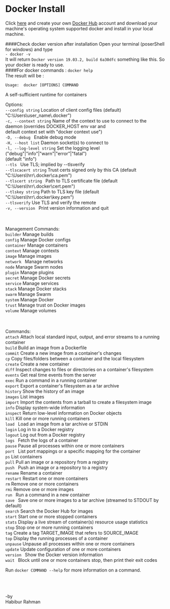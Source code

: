 # Docker Install
Click [here](https://reactjs.org/docs/create-a-new-react-app.html) and create your own [Docker Hub](https://hub.docker.com) account and download your machine's operating system supported docker and install in your local machine.

####Check docker version after installation
Open your terminal (poserShell for windows) and type
<br>
`- docker -v`
<br>
It will return 
`Docker version 19.03.2, build 6a30dfc` something like this. So your docker is ready to use.
<br>
####For docker commands :
`docker help`
<br>
The result will be :
<br>


`Usage:  docker [OPTIONS] COMMAND` <br>

A self-sufficient runtime for containers <br>

Options: <br>
      `--config string`      Location of client config files (default) <br>
                           "C:\\Users\\user_name\\.docker") <br>
  `-c, --context string`     Name of the context to use to connect to the<br>
                           daemon (overrides DOCKER_HOST env var and <br>
                           default context set with "docker context use") <br>
  `-D, --debug `             Enable debug mode <br>
  `-H, --host list`          Daemon socket(s) to connect to <br>
  `-l, --log-level string`   Set the logging level <br>
                           ("debug"|"info"|"warn"|"error"|"fatal") <br>
                           (default "info") <br>
      `--tls `               Use TLS; implied by --tlsverify <br>
      `--tlscacert string`   Trust certs signed only by this CA (default <br>
                           "C:\\Users\\hrr\\.docker\\ca.pem") <br>
      `--tlscert string `    Path to TLS certificate file (default <br>
                           "C:\\Users\\hrr\\.docker\\cert.pem") <br>
      `--tlskey string`      Path to TLS key file (default <br>
                           "C:\\Users\\hrr\\.docker\\key.pem") <br>
      `--tlsverify`          Use TLS and verify the remote <br>
  `-v, --version `           Print version information and quit <br> <br><br>

Management Commands: <br>
  `builder`     Manage builds <br>
  `config`      Manage Docker configs <br>
  `container`   Manage containers <br>
  `context`     Manage contexts <br>
  `image`       Manage images <br>
  `network `    Manage networks <br>
  `node`        Manage Swarm nodes <br>
  `plugin`      Manage plugins <br>
  `secret`      Manage Docker secrets <br>
  `service`     Manage services <br>
  `stack`       Manage Docker stacks <br>
  `swarm`       Manage Swarm <br>
  `system`      Manage Docker <br>
  `trust`       Manage trust on Docker images <br>
  `volume`      Manage volumes <br><br><br>

Commands: <br>
  `attach`      Attach local standard input, output, and error streams to a running container <br>
  `build`       Build an image from a Dockerfile <br>
  `commit`      Create a new image from a container's changes <br>
  `cp`          Copy files/folders between a container and the local filesystem <br>
  `create`      Create a new container <br>
  `diff`        Inspect changes to files or directories on a container's filesystem <br>
  `events`      Get real time events from the server <br>
  `exec`        Run a command in a running container <br>
  `export`      Export a container's filesystem as a tar archive <br>
  `history`     Show the history of an image <br>
  `images`      List images <br>
  `import`      Import the contents from a tarball to create a filesystem image <br>
  `info`        Display system-wide information <br>
  `inspect`     Return low-level information on Docker objects <br>
  `kill`        Kill one or more running containers <br>
  `load `       Load an image from a tar archive or STDIN <br>
  `login`       Log in to a Docker registry <br>
  `logout`      Log out from a Docker registry <br>
  `logs `       Fetch the logs of a container <br>
  `pause`       Pause all processes within one or more containers <br>
  `port `       List port mappings or a specific mapping for the container <br>
  `ps`          List containers <br>
  `pull`        Pull an image or a repository from a registry <br>
 ` push  `      Push an image or a repository to a registry <br>
  `rename`      Rename a container <br>
  `restart`     Restart one or more containers <br>
  `rm`          Remove one or more containers <br>
  `rmi`         Remove one or more images <br>
  `run `        Run a command in a new container <br>
  `save `       Save one or more images to a tar archive (streamed to STDOUT by default) <br>
  `search`      Search the Docker Hub for images <br>
  `start`       Start one or more stopped containers <br>
  `stats`       Display a live stream of container(s) resource usage statistics <br>
  `stop`        Stop one or more running containers <br>
  `tag`         Create a tag TARGET_IMAGE that refers to SOURCE_IMAGE <br>
  `top`         Display the running processes of a container <br>
  `unpause`     Unpause all processes within one or more containers <br>
  `update`      Update configuration of one or more containers <br>
  `version `    Show the Docker version information <br>
 ` wait  `      Block until one or more containers stop, then print their exit codes <br>

Run `docker COMMAND --help` for more information on a command. 
 








<br><br/><br/>
-by <br/>
Habibur Rahman
